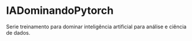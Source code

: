 # IADominandoPytorch
Serie treinamento para dominar inteligência artificial para análise e ciência de dados.
